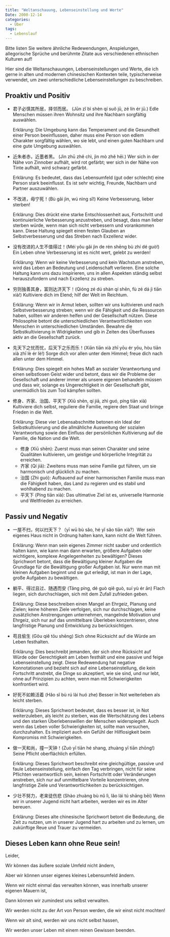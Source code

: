 ```yaml
---
title: "Weltanschauung, Lebenseinstellung und Werte"
Date: 2000-12-14
categories:
  - Über
tags:
  - Lebenslauf
---
```


Bitte listen Sie weitere ähnliche Redewendungen, Anspielungen, allegorische Sprüche und berühmte Zitate aus verschiedenen ethnischen Kulturen auf!

Hier sind die Weltanschauungen, Lebenseinstellungen und Werte, die ich gerne in alten und modernen chinesischen Kontexten teile, typischerweise verwendet, um zwei unterschiedliche Lebenseinstellungen zu beschreiben.

## Proaktiv und Positiv

-   君子必慎其所居，择邻而居。 (Jūn zǐ bì shèn qí suǒ jū, zé lín ér jū.) Edle Menschen müssen ihren Wohnsitz und ihre Nachbarn sorgfältig auswählen.

    Erklärung: Die Umgebung kann das Temperament und die Gesundheit einer Person beeinflussen, daher muss eine Person von edlem Charakter sorgfältig wählen, wo sie lebt, und einen guten Nachbarn und eine gute Umgebung auswählen.

-   近朱者赤，近墨者黑。 (Jìn zhū zhě chì, jìn mò zhě hēi.) Wer sich in der Nähe von Zinnober aufhält, wird rot gefärbt; wer sich in der Nähe von Tinte aufhält, wird schwarz gefärbt.

    Erklärung: Es bedeutet, dass das Lebensumfeld (gut oder schlecht) eine Person stark beeinflusst. Es ist sehr wichtig, Freunde, Nachbarn und Partner auszuwählen.

-   不改进，毋宁死！(Bù gǎi jìn, wú nìng sǐ!) Keine Verbesserung, lieber sterben!

    Erklärung: Dies drückt eine starke Entschlossenheit aus, Fortschritt und kontinuierliche Verbesserung anzustreben, und besagt, dass man lieber sterben würde, wenn man sich nicht verbessern und vorankommen kann. Diese Haltung spiegelt einen festen Glauben an Selbstverbesserung und das Streben nach Exzellenz wider.

-   没有改进的人生不值得过！(Méi yǒu gǎi jìn de rén shēng bù zhí dé guò!) Ein Leben ohne Verbesserung ist es nicht wert, gelebt zu werden!

     Erklärung: Wenn wir keine Verbesserung und kein Wachstum anstreben, wird das Leben an Bedeutung und Leidenschaft verlieren. Eine solche Haltung kann uns dazu inspirieren, uns in allen Aspekten ständig selbst herauszufordern und nach Exzellenz zu streben.

-   穷则独善其身，富则达济天下！(Qióng zé dú shàn qí shēn, fù zé dá jì tiān xià!) Kultiviere dich im Elend; hilf der Welt im Reichtum.

    Erklärung: Wenn wir in Armut leben, sollten wir uns kultivieren und nach Selbstverbesserung streben; wenn wir die Fähigkeit und die Ressourcen haben, sollten wir anderen helfen und der Gesellschaft nützen. Diese Philosophie betont die unterschiedlichen Verantwortlichkeiten von Menschen in unterschiedlichen Umständen. Bewahre die Selbstkultivierung in Widrigkeiten und gib in Zeiten des Überflusses aktiv an die Gesellschaft zurück.

-   先天下之忧而忧，后天下之乐而乐！(Xiān tiān xià zhī yōu ér yōu, hòu tiān xià zhī lè ér lè!) Sorge dich vor allen unter dem Himmel; freue dich nach allen unter dem Himmel.

    Erklärung: Dies spiegelt ein hohes Maß an sozialer Verantwortung und einen selbstlosen Geist wider und betont, dass wir die Probleme der Gesellschaft und anderer immer als unsere eigenen behandeln müssen und dass wir, solange es Ungerechtigkeit in der Gesellschaft gibt, unermüdlich bis zum Tod kämpfen sollten.

-   修身、齐家、治国、平天下 (Xiū shēn, qí jiā, zhì guó, píng tiān xià) Kultiviere dich selbst, reguliere die Familie, regiere den Staat und bringe Frieden in die Welt.

    Erklärung: Diese vier Lebensabschnitte betonen ein Ideal der Selbstkultivierung und die allmähliche Ausweitung der sozialen Verantwortung sowie den Einfluss der persönlichen Kultivierung auf die Familie, die Nation und die Welt.

    -   修身 (Xiū shēn): Zuerst muss man seinen Charakter und seine Qualitäten kultivieren, um geistige und körperliche Integrität zu erreichen.
    -   齐家 (Qí jiā): Zweitens muss man seine Familie gut führen, um sie harmonisch und glücklich zu machen.
    -   治国 (Zhì guó): Aufbauend auf einer harmonischen Familie muss man die Fähigkeit haben, das Land zu regieren und es stabil und wohlhabend zu machen.
    -   平天下 (Píng tiān xià): Das ultimative Ziel ist es, universelle Harmonie und Weltfrieden zu erreichen.

## Passiv und Negativ

- 一屋不扫，何以扫天下？（yī wū bù sǎo, hé yǐ sǎo tiān xià?）Wer sein eigenes Haus nicht in Ordnung halten kann, kann nicht die Welt führen.

    Erklärung: Wenn man sein eigenes Zimmer nicht sauber und ordentlich halten kann, wie kann man dann erwarten, größere Aufgaben oder wichtigere, komplexe Angelegenheiten zu bewältigen? Dieses Sprichwort betont, dass die Bewältigung kleiner Aufgaben die Grundlage für die Bewältigung großer Aufgaben ist. Nur wenn man mit kleinen Aufgaben beginnt und sie gut erledigt, ist man in der Lage, große Aufgaben zu bewältigen.

-   躺平、得过且过、随遇而安 (Tǎng píng, dé guò qiě guò, suí yù ér ān) Flach liegen, sich durchschlagen, sich mit dem Zufall zufrieden geben.

    Erklärung: Diese beschreiben einen Mangel an Ehrgeiz, Planung und Zielen; keine höheren Ziele verfolgen, sich nur durchschlagen, keine zusätzlichen Anstrengungen unternehmen, mangelnde Motivation und Ehrgeiz, sich nur auf das unmittelbare Überleben konzentrieren, ohne langfristige Planung und Entwicklung zu berücksichtigen.

-   苟且偷生 (Gǒu qiě tōu shēng) Sich ohne Rücksicht auf die Würde am Leben festhalten.

    Erklärung: Dies beschreibt jemanden, der sich ohne Rücksicht auf Würde oder Gerechtigkeit am Leben festhält und eine passive und feige Lebenseinstellung zeigt. Diese Redewendung hat negative Konnotationen und bezieht sich auf eine Lebenseinstellung, die kein Fortschritt anstrebt, die Dinge so akzeptiert, wie sie sind, und nur lebt, ohne auf Prinzipien zu achten, wenn man mit Schwierigkeiten konfrontiert wird.

-   好死不如赖活着 (Hǎo sǐ bù rú lài huó zhe) Besser in Not weiterleben als leicht sterben.

    Erklärung: Dieses Sprichwort bedeutet, dass es besser ist, in Not weiterzuleben, als leicht zu sterben, was die Wertschätzung des Lebens und den starken Überlebenswillen der Menschen widerspiegelt. Auch wenn das Leben voller Schwierigkeiten ist, sollte man versuchen, durchzuhalten. Es impliziert auch ein Gefühl der Hilflosigkeit beim Kompromiss mit Schwierigkeiten.

-   做一天和尚，撞一天钟！(Zuò yī tiān hé shang, zhuàng yī tiān zhōng!) Seine Pflicht oberflächlich erfüllen.

    Erklärung: Dieses Sprichwort beschreibt eine gleichgültige, passive und faule Lebenseinstellung, einfach den Tag verbringen, nicht für seine Pflichten verantwortlich sein, keinen Fortschritt oder Veränderungen anstreben, sich nur auf unmittelbare Vorteile konzentrieren, ohne langfristige Ziele und Verantwortlichkeiten zu berücksichtigen.
    
-   少壮不努力，老来徒伤悲 (Shào zhuàng bù nǔ lì, lǎo lái tú shāng bēi) Wenn wir in unserer Jugend nicht hart arbeiten, werden wir es im Alter bereuen.

    Erklärung: Dieses alte chinesische Sprichwort betont die Bedeutung, die Zeit zu nutzen, um in unserer Jugend hart zu arbeiten und zu lernen, um zukünftige Reue und Trauer zu vermeiden.

## Dieses Leben kann ohne Reue sein!

Leider,

Wir können das äußere soziale Umfeld nicht ändern,

Aber wir können unser eigenes kleines Lebensumfeld ändern.

Wenn wir nicht einmal das verwalten können, was innerhalb unserer eigenen Mauern ist,

Dann können wir zumindest uns selbst verwalten.

Wir werden nicht zu der Art von Person werden, die wir einst nicht mochten!

Wenn wir alt sind, werden wir uns nicht selbst hassen,

Wir werden unser Leben mit einem reinen Gewissen beenden.
